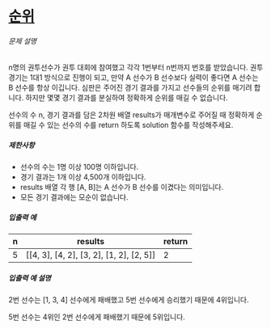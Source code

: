 # [순위](https://school.programmers.co.kr/learn/courses/30/lessons/49191)


###### 문제 설명


n명의 권투선수가 권투 대회에 참여했고 각각 1번부터 n번까지 번호를 받았습니다. 권투 경기는 1대1 방식으로 진행이 되고, 만약 A 선수가 B 선수보다 실력이 좋다면 A 선수는 B 선수를 항상 이깁니다. 심판은 주어진 경기 결과를 가지고 선수들의 순위를 매기려 합니다. 하지만 몇몇 경기 결과를 분실하여 정확하게 순위를 매길 수 없습니다.


선수의 수 n, 경기 결과를 담은 2차원 배열 results가 매개변수로 주어질 때 정확하게 순위를 매길 수 있는 선수의 수를 return 하도록 solution 함수를 작성해주세요.


##### 제한사항


* 선수의 수는 1명 이상 100명 이하입니다.
* 경기 결과는 1개 이상 4,500개 이하입니다.
* results 배열 각 행 \[A, B]는 A 선수가 B 선수를 이겼다는 의미입니다.
* 모든 경기 결과에는 모순이 없습니다.


##### 입출력 예




| n | results | return |
| --- | --- | --- |
| 5 | \[\[4, 3], \[4, 2], \[3, 2], \[1, 2], \[2, 5]] | 2 |


##### 입출력 예 설명


2번 선수는 \[1, 3, 4] 선수에게 패배했고 5번 선수에게 승리했기 때문에 4위입니다.  

5번 선수는 4위인 2번 선수에게 패배했기 때문에 5위입니다.



